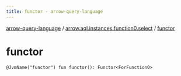 ```yaml
---
title: functor - arrow-query-language
---
```


[arrow-query-language](../index.html) / [arrow.aql.instances.function0.select](index.html) / [functor](./functor.html)

# functor

`@JvmName("functor") fun functor(): Functor<ForFunction0>`